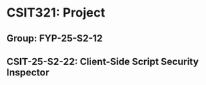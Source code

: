 # CSIT321: Project

## Group: FYP-25-S2-12

## CSIT-25-S2-22: Client-Side Script Security Inspector
